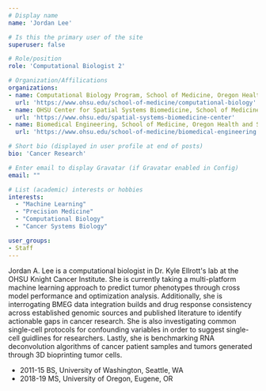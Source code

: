 ```yaml
---
# Display name
name: 'Jordan Lee'

# Is this the primary user of the site
superuser: false

# Role/position
role: 'Computational Biologist 2'

# Organization/Affilications
organizations:
- name: Computational Biology Program, School of Medicine, Oregon Health and Science University
  url: 'https://www.ohsu.edu/school-of-medicine/computational-biology'
- name: OHSU Center for Spatial Systems Biomedicine, School of Medicine, Oregon Health and Science
  url: 'https://www.ohsu.edu/spatial-systems-biomedicine-center'
- name: Biomedical Engineering, School of Medicine, Oregon Health and Science University
  url: 'https://www.ohsu.edu/school-of-medicine/biomedical-engineering'

# Short bio (displayed in user profile at end of posts)
bio: 'Cancer Research'

# Enter email to display Gravatar (if Gravatar enabled in Config)
email: ""

# List (academic) interests or hobbies
interests:
  - "Machine Learning"
  - "Precision Medicine"
  - "Computational Biology"
  - "Cancer Systems Biology"

user_groups:
- Staff
---
```


Jordan A. Lee is a computational biologist in Dr. Kyle Ellrott's lab at the OHSU Knight Cancer Institute. She is currently taking a multi-platform machine learning approach to predict tumor phenotypes through cross model performance and optimization analysis. Additionally, she is interrogating BMEG data integration builds and drug response consistency across established genomic sources and published literature to identify actionable gaps in cancer research. She is also investigating common single-cell protocols for confounding variables in order to suggest single-cell guidlines for researchers. Lastly, she is benchmarking RNA deconvolution algorithms of cancer patient samples and tumors generated through 3D bioprinting tumor cells.

- 2011-15 BS, University of Washington, Seattle, WA
- 2018-19 MS, University of Oregon, Eugene, OR
